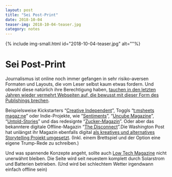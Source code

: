 ```yaml
---
layout: post
title: "Sei Post-Print"
date: 2018-10-04
teaser-img: 2018-10-04-teaser.jpg
category: notes
---
```


{% include img-small.html id="2018-10-04-teaser.jpg" alt=""%}

# Sei Post-Print

Journalismus ist online noch immer gefangen in sehr risiko-aversen Formaten und Layouts, die vom Leser selbst kaum etwas fordern. Und obwohl diese natürlich ihre Berechtigung haben, [tauchen in den letzten Jahren wieder vermehrt Webseiten auf, die bewusst mit dieser Form des Publishings brechen][1].

Beispielsweise Kickstarters “[Creative Independent][2]”, Toggls “[t:msheets magaz:ne][3]” oder Indie-Projekte, wie “[Sentiments][4]”, “[Uncube Magazine][5]”, “[Untold-Stories][6]” und das redesignte “[Zucker-Magazin][7]”. Oder aber das bekanntere digitale Offline-Magazin “[The Disconnect][8]”.Die Washington Post hat unlängst ihr Magazin ebenfalls digital [als kreatives und alternatives Storytelling Projekt umgesetzt][9]. (Inkl. einem Brettspiel und der Option eine eigene Trump-Rede zu schreiben.)

Und was spannende Konzepte angeht, sollte auch [Low Tech Magazine][10] nicht unerwähnt bleiben. Die Seite wird seit neuestem komplett durch Solarstrom und Batterien betrieben. (Und wird bei schlechtem Wetter irgendwann einfach offline sein)

[1]:	https://eyeondesign.aiga.org/the-digital-mags-challenging-outdated-reading-content-rules/?mc_cid=e3db25270f&mc_eid=f8495f8258&utm_campaign=Johannes%20Klingebiel&utm_medium=email&utm_source=Revue%20newsletter
[2]:	https://thecreativeindependent.com/?utm_campaign=Johannes%20Klingebiel&utm_medium=email&utm_source=Revue%20newsletter
[3]:	https://toggl.com/timesheets-magazine-berlin/index/?utm_campaign=Johannes%20Klingebiel&utm_medium=email&utm_source=Revue%20newsletter
[4]:	http://sentiments.press
[5]:	http://www.uncubemagazine.com/index.html
[6]:	http://www.untold-stories.net/?p=&utm_campaign=Johannes%20Klingebiel&utm_medium=email&utm_source=Revue%20newsletter
[7]:	http://www.zucker-magazin.de/?utm_campaign=Johannes%20Klingebiel&utm_medium=email&utm_source=Revue%20newsletter
[8]:	https://thedisconnect.co/?utm_campaign=Johannes%20Klingebiel&utm_medium=email&utm_source=Revue%20newsletter
[9]:	https://www.washingtonpost.com/gdpr-consent/?next_url=https%3a%2f%2fwww.washingtonpost.com%2fgraphics%2f2018%2flifestyle%2fmagazine%2fben-folds-artists-alternative-storytelling-issue%2f%3fnoredirect%3don%26utm_campaign%3dJohannes%2520Klingebiel%26utm_medium%3demail%26utm_source%3dRevue%2520newsletter%26utm_term%3d.f55140f57a26&noredirect=on&utm_campaign=Johannes%20Klingebiel&utm_medium=email&utm_source=Revue%20newsletter
[10]:	https://solar.lowtechmagazine.com/2018/09/how-to-build-a-lowtech-website/?utm_campaign=Johannes%20Klingebiel&utm_medium=email&utm_source=Revue%20newsletter